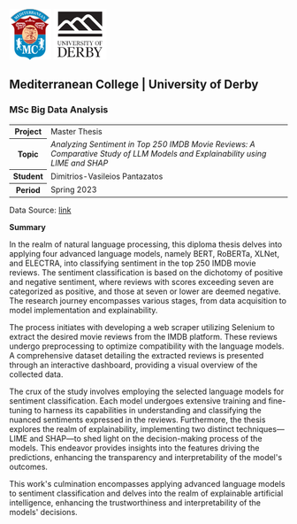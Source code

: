 ![](./img/logo_small.png)
![](./img/derby.png)

## Mediterranean College | University of Derby
### MSc Big Data Analysis

<table>
    <tr>
        <th>Project</th>
        <td>Master Thesis</td>
    </tr>
    <tr>
        <th>Topic</th>
        <td><em>Analyzing Sentiment in Top 250 IMDB Movie Reviews: A Comparative Study of LLM Models and Explainability using LIME and SHAP</em></td>
    </tr>
    <tr>
        <th>Student</th>
        <td>Dimitrios-Vasileios Pantazatos</td>
    </tr>
    <tr>
        <th>Period</th>
        <td>Spring 2023</td>
    </tr>
</table>

Data Source: <a href="https://drive.google.com/drive/folders/1K4bpWsd_7nU5jznnLHeePbwyKuIJs-Gy?usp=sharing">link</a>

**Summary**

In the realm of natural language processing, this diploma thesis delves into applying four advanced language models, namely BERT, RoBERTa, XLNet, and ELECTRA, into classifying sentiment in the top 250 IMDB movie reviews. The sentiment classification is based on the dichotomy of positive and negative sentiment, where reviews with scores exceeding seven are categorized as positive, and those at seven or lower are deemed negative. The research journey encompasses various stages, from data acquisition to model implementation and explainability.

The process initiates with developing a web scraper utilizing Selenium to extract the desired movie reviews from the IMDB platform. These reviews undergo preprocessing to optimize compatibility with the language models. A comprehensive dataset detailing the extracted reviews is presented through an interactive dashboard, providing a visual overview of the collected data.

The crux of the study involves employing the selected language models for sentiment classification. Each model undergoes extensive training and fine-tuning to harness its capabilities in understanding and classifying the nuanced sentiments expressed in the reviews. Furthermore, the thesis explores the realm of explainability, implementing two distinct techniques—LIME and SHAP—to shed light on the decision-making process of the models. This endeavor provides insights into the features driving the predictions, enhancing the transparency and interpretability of the model's outcomes.

This work's culmination encompasses applying advanced language models to sentiment classification and delves into the realm of explainable artificial intelligence, enhancing the trustworthiness and interpretability of the models' decisions.

